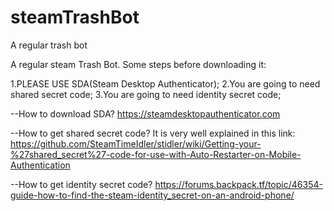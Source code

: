 # steamTrashBot
A regular trash bot

A regular steam Trash Bot.
Some steps before downloading it:

1.PLEASE USE SDA(Steam Desktop Authenticator);
2.You are going to need shared secret code;
3.You are going to need identity secret code;


--How to download SDA?
https://steamdesktopauthenticator.com

--How to get shared secret code?
It is very well explained in this link:
https://github.com/SteamTimeIdler/stidler/wiki/Getting-your-%27shared_secret%27-code-for-use-with-Auto-Restarter-on-Mobile-Authentication

--How to get identity secret code?
https://forums.backpack.tf/topic/46354-guide-how-to-find-the-steam-identity_secret-on-an-android-phone/
